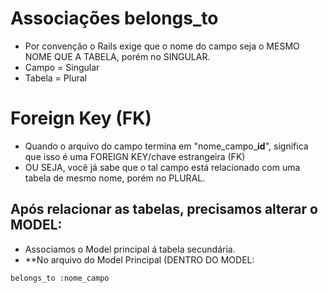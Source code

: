 # Associações belongs_to
+ Por convenção o Rails exige que o nome do campo seja o MESMO NOME QUE A TABELA, porém no SINGULAR.
+ Campo = Singular
+ Tabela = Plural

# Foreign Key (FK)
+ Quando o arquivo do campo termina em "nome_campo_**id**", significa que isso é uma FOREIGN KEY/chave estrangeira (FK) 
+ OU SEJA, você já sabe que o tal campo está relacionado com uma tabela de mesmo nome, porém no PLURAL.

## Após relacionar as tabelas, precisamos alterar o MODEL:
+ Associamos o Model principal á tabela secundária.
+ **No arquivo do Model Principal (DENTRO DO MODEL:
~~~
belongs_to :nome_campo
~~~
